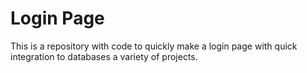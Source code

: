 # Login Page

This is a repository with code to quickly make a login page with quick integration to databases a variety of projects.
